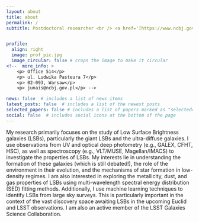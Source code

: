 ```yaml
---
layout: about
title: about
permalink: /
subtitle: Postdoctoral researcher <br /> <a href='[https://www.ncbj.gov.pl/en/bp4](https://www.iac.edu.es/en/transparency/economic-information/grants/excellence-galaxies-twinning-iac-exgal-twin)'>Instituto de Astrofísica de Canarias (IAC), Tenerife, Spain</a> <br /> <hr>


profile:
  align: right
  image: prof_pic.jpg
  image_circular: false # crops the image to make it circular
<!--  more_info: >
    <p> Office 514</p> 
    <p> ul. Ludwika Pasteura 7</p>
    <p> 02-093, Warsaw</p>
    <p> junais@ncbj.gov.pl</p> -->

news: false  # includes a list of news items
latest_posts: false  # includes a list of the newest posts
selected_papers: false # includes a list of papers marked as "selected={true}"
social: false  # includes social icons at the bottom of the page
---
```

<!-- I am interested in studying low surface brightness galaxies (LSBs). Their formation and evolution are still debated questions in the extragalactic community. I use observational data (UV, optical) of LSBs, in combination with galaxy evolution models to constrain their properties (e.g., star formation, environmental interactions). During my postdoc at NCBJ, I am working with the ASTROdust group (led by Katarzyna Małek) to characterize the dust attenuation in a large sample of galaxies observed by Herschel. I am also an active member of the LSST Galaxies Science Collaboration, with a special focus on low surface brightness science. -->

My research primarily focuses on the study of Low Surface Brightness galaxies (LSBs), particularly the giant LSBs and the ultra-diffuse galaxies. I use observations from UV and optical deep photometry (e.g., GALEX, CFHT, HSC), as well as spectroscopy (e.g., VLT/MUSE, Magellan/IMACS) to investigate the properties of LSBs. My interests lie in understanding the formation of these galaxies (which is still debated!), the role of the environment in their evolution, and the mechanisms of star formation in low-density regimes. I am also interested in exploring the metallicity, dust, and gas properties of LSBs using multi-wavelength spectral energy distribution (SED) fitting methods. Additionally, I use machine learning techniques to identify LSBs from large sky surveys. This is particularly important in the context of the vast discovery space awaiting LSBs in the upcoming Euclid and LSST observations. I am also an active member of the LSST Galaxies Science Collaboration.
<!-- [LSST Galaxies Science Collaboration](https://sites.google.com/view/lsstgsc). -->
